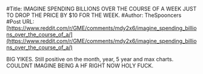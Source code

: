 #Title: IMAGINE SPENDING BILLIONS OVER THE COURSE OF A WEEK JUST TO DROP THE PRICE BY $10 FOR THE WEEK.
#Author: TheSpooncers
#Post URL: [https://www.reddit.com/r/GME/comments/mdy2x6/imagine_spending_billions_over_the_course_of_a/](https://www.reddit.com/r/GME/comments/mdy2x6/imagine_spending_billions_over_the_course_of_a/)


BIG YIKES. Still positive on the month, year, 5 year and max charts. COULDNT IMAGINE BEING A HF RIGHT NOW HOLY FUCK.